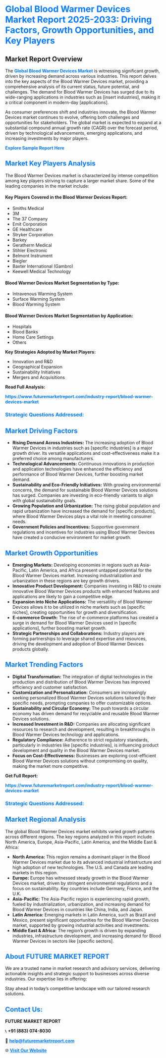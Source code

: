 <h1 style="color: #007BFF;">Global Blood Warmer Devices Market Report 2025-2033: Driving Factors, Growth Opportunities, and Key Players</h1>

<section id="overview">
<h2>Market Report Overview</h2>
<p>The <a href="https://www.futuremarketreport.com/industry-report/blood-warmer-devices-market" style="color: #007BFF; text-decoration: none;"><strong>Global Blood Warmer Devices Market</strong></a> is witnessing significant growth, driven by increasing demand across various industries. This report delves into the key aspects of the Blood Warmer Devices market, providing a comprehensive analysis of its current status, future potential, and challenges. The demand for Blood Warmer Devices has surged due to its wide-ranging applications in industries such as [insert industries], making it a critical component in modern-day [applications].</p>
<p>As consumer preferences shift and industries innovate, the Blood Warmer Devices market continues to evolve, offering both challenges and opportunities for stakeholders. The global market is expected to expand at a substantial compound annual growth rate (CAGR) over the forecast period, driven by technological advancements, emerging applications, and increasing investments by major players.</p>
</section>

<section id="overview">
<p><a href="https://www.futuremarketreport.com/request-sample/reportId=54268" style="color: #007BFF; text-decoration: none;"><strong>Explore Sample Report Here</strong></a></p>
</section>

<section id="key-players">
<h2 style="color: #007BFF;">Market Key Players Analysis</h2>
<p>The Blood Warmer Devices market is characterized by intense competition among key players striving to capture a larger market share. Some of the leading companies in the market include:</p>
<h4>Key Players Covered in the Blood Warmer Devices Report:</h4>
<ul><li>Smiths Medical</li><li>3M</li><li>The 37 Company</li><li>Emit Corporation</li><li>GE Healthcare</li><li>Stryker Corporation</li><li>Barkey</li><li>Geratherm Medical</li><li>Stihler Electronic</li><li>Belmont Instrument</li><li>Biegler</li><li>Baxter International (Gambro)</li><li>Keewell Medical Technology</li></ul>
<h4>Blood Warmer Devices Market Segmentation by Type:</h4>
<ul><li>Intravenous Warming System</li><li>Surface Warming System</li><li>Blood Warming System</li></ul>

<h4>Blood Warmer Devices Market Segmentation by Application:</h4>
<ul><li>Hospitals</li><li>Blood Banks</li><li>Home Care Settings</li><li>Others</li></ul>
<p><strong>Key Strategies Adopted by Market Players:</strong></p>
<ul>
<li>Innovation and R&D</li>
<li>Geographical Expansion</li>
<li>Sustainability Initiatives</li>
<li>Mergers and Acquisitions</li>
</ul>
</section>

<section>
<p><strong>Read Full Analysis: </strong></p><a href="https://www.futuremarketreport.com/industry-report/blood-warmer-devices-market" style="color: #007BFF; text-decoration: none;"><strong>https://www.futuremarketreport.com/industry-report/blood-warmer-devices-market</strong></a>
<h3 style="color: #007BFF;">Strategic Questions Addressed:</h3>
</section>

<section id="driving-factors">
<h2 style="color: #007BFF;">Market Driving Factors</h2>
<ul>
<li><strong>Rising Demand Across Industries:</strong> The increasing adoption of Blood Warmer Devices in industries such as [specific industries] is a major growth driver. Its versatile applications and cost-effectiveness make it a preferred choice among manufacturers.</li>
<li><strong>Technological Advancements:</strong> Continuous innovations in production and application technologies have enhanced the efficiency and performance of Blood Warmer Devices, further boosting market demand.</li>
<li><strong>Sustainability and Eco-Friendly Initiatives:</strong> With growing environmental concerns, the demand for sustainable Blood Warmer Devices solutions has surged. Companies are investing in eco-friendly variants to align with global sustainability goals.</li>
<li><strong>Growing Population and Urbanization:</strong> The rising global population and rapid urbanization have increased the demand for [specific products], where Blood Warmer Devices plays a vital role in meeting consumer needs.</li>
<li><strong>Government Policies and Incentives:</strong> Supportive government regulations and incentives for industries using Blood Warmer Devices have created a conducive environment for market growth.</li>
</ul>
</section>

<section id="growth-opportunities">
<h2 style="color: #007BFF;">Market Growth Opportunities</h2>
<ul>
<li><strong>Emerging Markets:</strong> Developing economies in regions such as Asia-Pacific, Latin America, and Africa present untapped potential for the Blood Warmer Devices market. Increasing industrialization and urbanization in these regions are key growth drivers.</li>
<li><strong>Innovative Product Development:</strong> Companies investing in R&D to create innovative Blood Warmer Devices products with enhanced features and applications are likely to gain a competitive edge.</li>
<li><strong>Expansion into Niche Applications:</strong> The versatility of Blood Warmer Devices allows it to be utilized in niche markets such as [specific niches], creating opportunities for growth and diversification.</li>
<li><strong>E-commerce Growth:</strong> The rise of e-commerce platforms has created a surge in demand for Blood Warmer Devices used in [specific applications], further boosting market growth.</li>
<li><strong>Strategic Partnerships and Collaborations:</strong> Industry players are forming partnerships to leverage shared expertise and resources, driving the development and adoption of Blood Warmer Devices products globally.</li>
</ul>
</section>

<section id="trending-factors">
<h2 style="color: #007BFF;">Market Trending Factors</h2>
<ul>
<li><strong>Digital Transformation:</strong> The integration of digital technologies in the production and distribution of Blood Warmer Devices has improved efficiency and customer satisfaction.</li>
<li><strong>Customization and Personalization:</strong> Consumers are increasingly seeking personalized Blood Warmer Devices solutions tailored to their specific needs, prompting companies to offer customizable options.</li>
<li><strong>Sustainability and Circular Economy:</strong> The push towards a circular economy has driven demand for recyclable and reusable Blood Warmer Devices solutions.</li>
<li><strong>Increased Investment in R&D:</strong> Companies are allocating significant resources to research and development, resulting in breakthroughs in Blood Warmer Devices technology and applications.</li>
<li><strong>Regulatory Compliance:</strong> Adherence to strict regulatory standards, particularly in industries like [specific industries], is influencing product development and quality in the Blood Warmer Devices market.</li>
<li><strong>Focus on Cost-Effectiveness:</strong> Businesses are exploring cost-efficient Blood Warmer Devices solutions without compromising on quality, making the market more competitive.</li>
</ul>
</section>

<section>
<p><strong>Get Full Report: </strong></p><a href="https://www.futuremarketreport.com/industry-report/blood-warmer-devices-market" style="color: #007BFF; text-decoration: none;"><strong>https://www.futuremarketreport.com/industry-report/blood-warmer-devices-market</strong></a>
<h3 style="color: #007BFF;">Strategic Questions Addressed:</h3>
</section>


<section id="regional-analysis">
<h2 style="color: #007BFF;">Market Regional Analysis</h2>
<p>The global Blood Warmer Devices market exhibits varied growth patterns across different regions. The key regions analyzed in this report include North America, Europe, Asia-Pacific, Latin America, and the Middle East & Africa:</p>
<ul>
<li><strong>North America:</strong> This region remains a dominant player in the Blood Warmer Devices market due to its advanced industrial infrastructure and high adoption of new technologies. The U.S. and Canada are leading markets in this region.</li>
<li><strong>Europe:</strong> Europe has witnessed steady growth in the Blood Warmer Devices market, driven by stringent environmental regulations and a focus on sustainability. Key countries include Germany, France, and the U.K.</li>
<li><strong>Asia-Pacific:</strong> The Asia-Pacific region is experiencing rapid growth, fueled by industrialization, urbanization, and increasing demand for Blood Warmer Devices in countries like China, India, and Japan.</li>
<li><strong>Latin America:</strong> Emerging markets in Latin America, such as Brazil and Mexico, present significant opportunities for the Blood Warmer Devices market, supported by growing industrial activities and investments.</li>
<li><strong>Middle East & Africa:</strong> The region’s growth is driven by expanding industries, infrastructure development, and increasing demand for Blood Warmer Devices in sectors like [specific sectors].</li>
</ul>
</section>

<footer>
<h2 style="color: #007BFF;">About FUTURE MARKET REPORT</h2>
<p>We are a trusted name in market research and advisory services, delivering actionable insights and strategic support to businesses across diverse industries. Our expertise lies in offering:</p>

<p>Stay ahead in today’s competitive landscape with our tailored research solutions.</p>

<h2 style="color: #007BFF;">Contact Us:</h2>
<p><strong>FUTURE MARKET REPORT</strong></p>
<p>📞 <strong>+91 (883) 074-8030</strong></p>
<p>📧 <strong><a href="mailto:help@futuremarketreport.com" style="color: #007BFF;">help@futuremarketreport.com</a></strong></p>
<p>🌐 <strong><a href="https://www.futuremarketreport.com/" style="color: #007BFF;">Visit Our Website</a></strong></p>
</footer>